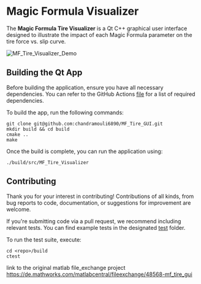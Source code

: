 # Magic Formula Visualizer

The **Magic Formula Tire Visualizer** is a Qt C++ graphical user interface
designed to illustrate the impact of each Magic Formula parameter on the tire
force vs. slip curve.

![MF_Tire_Visualizer_Demo](./pics/MF_Tire_Visualizer_Demo.gif)

## Building the Qt App

Before building the application, ensure you have all necessary dependencies.
You can refer to the GitHub Actions [file](.github/workflows/run_tests.yml) for
a list of required dependencies.

To build the app, run the following commands:

```
git clone git@github.com:chandramouli6890/MF_Tire_GUI.git
mkdir build && cd build
cmake ..
make
```

Once the build is complete, you can run the application using:

```
./build/src/MF_Tire_Visualizer
```

## Contributing

Thank you for your interest in contributing! Contributions of all kinds, from
bug reports to code, documentation, or suggestions for improvement are welcome.

If you're submitting code via a pull request, we recommend including relevant
tests. You can find example tests in the designated [test](./test) folder.

To run the test suite, execute:
```
cd <repo>/build
ctest
```

link to the original matlab file_exchange project 
https://de.mathworks.com/matlabcentral/fileexchange/48568-mf_tire_gui
